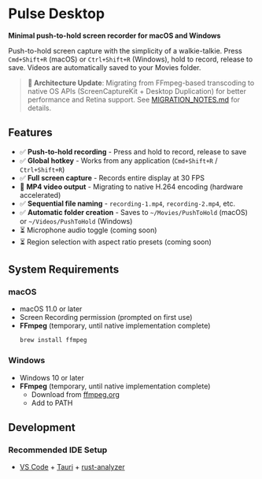 # Pulse Desktop

**Minimal push-to-hold screen recorder for macOS and Windows**

Push-to-hold screen capture with the simplicity of a walkie-talkie. Press `Cmd+Shift+R` (macOS) or `Ctrl+Shift+R` (Windows), hold to record, release to save. Videos are automatically saved to your Movies folder.

> **🚧 Architecture Update**: Migrating from FFmpeg-based transcoding to native OS APIs (ScreenCaptureKit + Desktop Duplication) for better performance and Retina support. See [MIGRATION_NOTES.md](MIGRATION_NOTES.md) for details.

## Features

- ✅ **Push-to-hold recording** - Press and hold to record, release to save
- ✅ **Global hotkey** - Works from any application (`Cmd+Shift+R` / `Ctrl+Shift+R`)
- ✅ **Full screen capture** - Records entire display at 30 FPS
- 🚧 **MP4 video output** - Migrating to native H.264 encoding (hardware accelerated)
- ✅ **Sequential file naming** - `recording-1.mp4`, `recording-2.mp4`, etc.
- ✅ **Automatic folder creation** - Saves to `~/Movies/PushToHold` (macOS) or `~/Videos/PushToHold` (Windows)
- ⏳ Microphone audio toggle (coming soon)
- ⏳ Region selection with aspect ratio presets (coming soon)

## System Requirements

### macOS
- macOS 11.0 or later
- Screen Recording permission (prompted on first use)
- **FFmpeg** (temporary, until native implementation complete)
  ```bash
  brew install ffmpeg
  ```

### Windows
- Windows 10 or later
- **FFmpeg** (temporary, until native implementation complete)
  - Download from [ffmpeg.org](https://ffmpeg.org/download.html)
  - Add to PATH

## Development

### Recommended IDE Setup

- [VS Code](https://code.visualstudio.com/) + [Tauri](https://marketplace.visualstudio.com/items?itemName=tauri-apps.tauri-vscode) + [rust-analyzer](https://marketplace.visualstudio.com/items?itemName=rust-lang.rust-analyzer)
